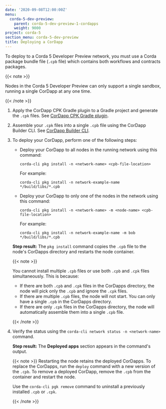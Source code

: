 ```yaml
---
date: '2020-09-08T12:00:00Z'
menu:
  corda-5-dev-preview:
    parent: corda-5-dev-preview-1-cordapps
    weight: 9000
project: corda-5
section_menu: corda-5-dev-preview
title: Deploying a CorDapp
---
```


To deploy to a Corda 5 Developer Preview network, you must use a Corda package bundle file (`.cpb` file) which contains
both workflows and contracts packages.

{{< note >}}

Nodes in the Corda 5 Developer Preview can only support a single sandbox, running a single CorDapp at any one time.

{{< /note >}}

1. Apply the CorDapp CPK Gradle plugin to a Gradle project and generate the `.cpk` files. See [CorDapp CPK Gradle plugin](../packaging/gradle-plugin/overview.md).

2. Assemble your `.cpk` files into a single `.cpb` file using the CorDapp Builder CLI. See [CorDapp Builder CLI](../packaging/cordapp-builder.md).

3. To deploy your CorDapp, perform one of the following steps:

   * Deploy your CorDapp to all nodes in the running network using this command:

      `corda-cli pkg install -n <network-name> <cpb-file-location>`

      For example:

      `corda-cli pkg install -n network-example-name  */build/libs/*.cpb`

   * Deploy your CorDapp to only one of the nodes in the network using this command:

      `corda-cli pkg install -n <network-name> -m <node-name> <cpb-file-location>`

      For example:

      `corda-cli pkg install -n network-example-name -m bob */build/libs/*.cpb`


    **Step result:** The `pkg install` command copies the `.cpb` file to the node's CorDapps directory and restarts the node container.

   {{< note >}}

   You cannot install multiple `.cpb` files or use both `.cpb` and `.cpk` files simultaneously. This is because:

   * If there are both `.cpb` and `.cpk` files in the CorDapps directory, the node will pick only the `.cpb` and ignore the `.cpk` files.
   * If there are multiple `.cpb` files, the node will not start. You can only have a single `.cpb` in the CorDapps directory.
   * If there are only `.cpk` files in the CorDapps directory, the node will automatically assemble them into a single `.cpb` file.

   {{< /note >}}

4. Verify the status using the `corda-cli network status -n <network-name>` command.

   **Step result:** The **Deployed apps** section appears in the command's output.

   {{< note >}}
   Restarting the node retains the deployed CorDapps. To replace the CorDapps, run the `deploy` command with a new version of the `.cpb`. To remove a deployed CorDapp, remove the `.cpb` from the container and restart the node.

   Use the `corda-cli pgk remove` command to uninstall a previously installed `.cpb` or `.cpk`.

   {{< /note >}}
